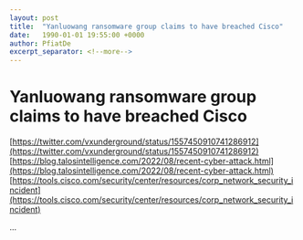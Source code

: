 ```yaml
---
layout: post
title:  "Yanluowang ransomware group claims to have breached Cisco"
date:   1990-01-01 19:55:00 +0000
author: PfiatDe
excerpt_separator: <!--more-->
---
```


# Yanluowang ransomware group claims to have breached Cisco
[https://twitter.com/vxunderground/status/1557450910741286912](https://twitter.com/vxunderground/status/1557450910741286912)
[https://blog.talosintelligence.com/2022/08/recent-cyber-attack.html](https://blog.talosintelligence.com/2022/08/recent-cyber-attack.html)
[https://tools.cisco.com/security/center/resources/corp_network_security_incident](https://tools.cisco.com/security/center/resources/corp_network_security_incident)

...
<!--more-->
